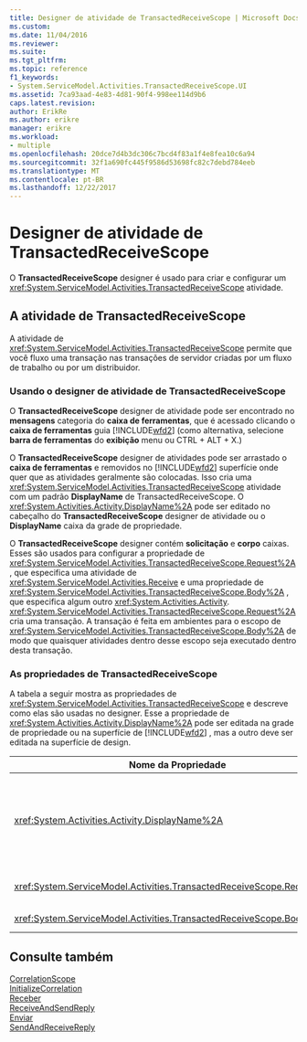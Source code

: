 ```yaml
---
title: Designer de atividade de TransactedReceiveScope | Microsoft Docs
ms.custom: 
ms.date: 11/04/2016
ms.reviewer: 
ms.suite: 
ms.tgt_pltfrm: 
ms.topic: reference
f1_keywords:
- System.ServiceModel.Activities.TransactedReceiveScope.UI
ms.assetid: 7ca93aad-4e83-4d81-90f4-998ee114d9b6
caps.latest.revision: 
author: ErikRe
ms.author: erikre
manager: erikre
ms.workload:
- multiple
ms.openlocfilehash: 20dce7d4b3dc306c7bcd4f83a1f4e8fea10c6a94
ms.sourcegitcommit: 32f1a690fc445f9586d53698fc82c7debd784eeb
ms.translationtype: MT
ms.contentlocale: pt-BR
ms.lasthandoff: 12/22/2017
---
```

# <a name="transactedreceivescope-activity-designer"></a>Designer de atividade de TransactedReceiveScope
O **TransactedReceiveScope** designer é usado para criar e configurar um <xref:System.ServiceModel.Activities.TransactedReceiveScope> atividade.  
  
## <a name="the-transactedreceivescope-activity"></a>A atividade de TransactedReceiveScope  
 A atividade de <xref:System.ServiceModel.Activities.TransactedReceiveScope> permite que você fluxo uma transação nas transações de servidor criadas por um fluxo de trabalho ou por um distribuidor.  
  
### <a name="using-the-transactedreceivescope-activity-designer"></a>Usando o designer de atividade de TransactedReceiveScope  
 O **TransactedReceiveScope** designer de atividade pode ser encontrado no **mensagens** categoria do **caixa de ferramentas**, que é acessado clicando o **caixa de ferramentas**  guia [!INCLUDE[wfd2](../workflow-designer/includes/wfd2_md.md)] (como alternativa, selecione **barra de ferramentas** do **exibição** menu ou CTRL + ALT + X.)  
  
 O **TransactedReceiveScope** designer de atividades pode ser arrastado o **caixa de ferramentas** e removidos no [!INCLUDE[wfd2](../workflow-designer/includes/wfd2_md.md)] superfície onde quer que as atividades geralmente são colocadas. Isso cria uma <xref:System.ServiceModel.Activities.TransactedReceiveScope> atividade com um padrão **DisplayName** de TransactedReceiveScope. O <xref:System.Activities.Activity.DisplayName%2A> pode ser editado no cabeçalho do **TransactedReceiveScope** designer de atividade ou o **DisplayName** caixa da grade de propriedade.  
  
 O **TransactedReceiveScope** designer contém **solicitação** e **corpo** caixas. Esses são usados para configurar a propriedade de <xref:System.ServiceModel.Activities.TransactedReceiveScope.Request%2A> , que especifica uma atividade de <xref:System.ServiceModel.Activities.Receive> e uma propriedade de <xref:System.ServiceModel.Activities.TransactedReceiveScope.Body%2A> , que especifica algum outro <xref:System.Activities.Activity>. <xref:System.ServiceModel.Activities.TransactedReceiveScope.Request%2A> cria uma transação. A transação é feita em ambientes para o escopo de <xref:System.ServiceModel.Activities.TransactedReceiveScope.Body%2A> de modo que quaisquer atividades dentro desse escopo seja executado dentro desta transação.  
  
### <a name="the-transactedreceivescope-properties"></a>As propriedades de TransactedReceiveScope  
 A tabela a seguir mostra as propriedades de <xref:System.ServiceModel.Activities.TransactedReceiveScope> e descreve como elas são usadas no designer. Esse a propriedade de <xref:System.Activities.Activity.DisplayName%2A> pode ser editada na grade de propriedade ou na superfície de [!INCLUDE[wfd2](../workflow-designer/includes/wfd2_md.md)] , mas a outro deve ser editada na superfície de design.  
  
|Nome da Propriedade|Necessária|Uso|  
|-------------------|--------------|-----------|  
|<xref:System.Activities.Activity.DisplayName%2A>|False|O nome amigável opcional de atividade de <xref:System.ServiceModel.Activities.TransactedReceiveScope> . O padrão é TransactedReceiveScope.<br /><br /> Embora o nome de <xref:System.Activities.Activity.DisplayName%2A> não é necessário restrita, é uma prática recomendada usar um nome para exibição.|  
|<xref:System.ServiceModel.Activities.TransactedReceiveScope.Request%2A>|verdadeiro|Descarta uma <xref:System.ServiceModel.Activities.Receive> atividade o **solicitação** bloco na superfície do designer de atividade.|  
|<xref:System.ServiceModel.Activities.TransactedReceiveScope.Body%2A>|False|Descarta uma <xref:System.Activities.Activity> para o **corpo** bloco na superfície do designer de atividade.|  
  
## <a name="see-also"></a>Consulte também  
 [CorrelationScope](../workflow-designer/correlationscope-activity-designer.md)   
 [InitializeCorrelation](../workflow-designer/initializecorrelation-activity-designer.md)   
 [Receber](../workflow-designer/receive-activity-designer.md)   
 [ReceiveAndSendReply](../workflow-designer/receiveandsendreply-template-designer.md)   
 [Enviar](../workflow-designer/send-activity-designer.md)   
 [SendAndReceiveReply](../workflow-designer/sendandreceivereply-template-designer.md)